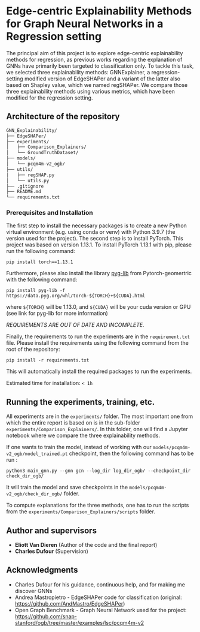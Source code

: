 # Edge-centric Explainability Methods for Graph Neural Networks in a Regression setting

The principal aim of this project is to explore edge-centric explainability methods for regression, as
previous works regarding the explanation of GNNs have primarily been targeted to classification only.
To tackle this task, we selected three explainability methods: GNNExplainer, a regression-setting
modified version of EdgeSHAPer and a variant of the latter also based on Shapley value, which we
named regSHAPer. We compare those three explainability methods using various metrics, which have been modified 
for the regression setting.

## Architecture of the repository
```bash
GNN_Explainability/
├── EdgeSHAPer/
├── experiments/
│   ├── Comparison_Explainers/
│   └── GroundTruthDataset/
├── models/
│   └── pcqm4m-v2_ogb/
├── utils/
│   ├── regSHAP.py
│   └── utils.py
├── .gitignore
├── README.md
└── requirements.txt
```

### Prerequisites and Installation

The first step to install the necessary packages is to create a new Python virtual environment (e.g. using conda or venv) with Python 3.9.7 (the version used for the project). The second step is to install PyTorch. This project was based on version 1.13.1. To install PyTorch 1.13.1 with pip, please run the following command:

```
pip install torch==1.13.1
```

Furthermore, please also install the library [pyg-lib](https://github.com/pyg-team/pyg-lib) from Pytorch-geomertric with the following command: 

```
pip install pyg-lib -f https://data.pyg.org/whl/torch-${TORCH}+${CUDA}.html
```
where `${TORCH}` will be 1.13.0, and `${CUDA}` will be your cuda version or GPU (see link for pyg-lib for more information)

*REQUIREMENTS ARE OUT OF DATE AND INCOMPLETE.*

Finally, the requirements to run the experiments are in the `requirement.txt` file. Please install the requirements using the following command from the root of the repository:

```
pip install -r requirements.txt
```
This will automatically install the required packages to run the experiments. 

Estimated time for installation: `< 1h`


## Running the experiments, training, etc.

All experiments are in the `experiments/` folder. The most important one from which the entire report is based on 
is in the sub-folder `experiments/Comparison_Explainers/`. In this folder, one will find a Jupyter notebook where we compare the three explainability methods.

If one wants to train the model, instead of working with our `models/pcqm4m-v2_ogb/model_trained.pt` checkpoint, then the following command has to be run : 
```
python3 main_gnn.py --gnn gcn --log_dir log_dir_ogb/ --checkpoint_dir check_dir_ogb/
```
It will train the model and save checkpoints in the `models/pcqm4m-v2_ogb/check_dir_ogb/` folder.

To compute explanations for the three methods, one has to run the scripts from the `experiments/Comparison_Explainers/scripts` folder.

## Author and supervisors

* **Eliott Van Dieren** (Author of the code and the final report)
* **Charles Dufour** (Supervision)

## Acknowledgments

* Charles Dufour for his guidance, continuous help, and for making me discover GNNs
* Andrea Mastropietro - EdgeSHAPer code for classification (original: https://github.com/AndMastro/EdgeSHAPer)
* Open Graph Benchmark - Graph Neural Network used for the project: https://github.com/snap-stanford/ogb/tree/master/examples/lsc/pcqm4m-v2


